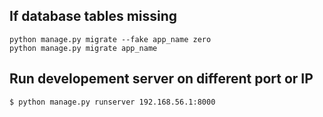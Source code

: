 ## If database tables missing

```shell
python manage.py migrate --fake app_name zero 
python manage.py migrate app_name
```

## Run developement server on different port or IP

```
$ python manage.py runserver 192.168.56.1:8000
```